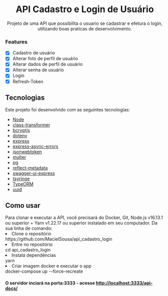 <h1 align="center">API Cadastro e Login de Usuário</h1>
<p align="center">Projeto de uma API que possibilita o usuario se cadastrar e efetura o login, utilizando boas praticas de desenvolvimento.</p>

### Features

- [x] Cadastro de usuário
- [x] Alterar foto de perfil de usuário
- [x] Alterar dados de perfil de usuário
- [x] Alterar senha de usuário
- [x] Login
- [x] Refresh-Token

<h2 aplign="center">Tecnologias</h2>
<p>Este projeto foi desenvolvido com as seguintes tecnologias:</p>

<ul>
  <li><a href="https://nodejs.org/en/">Node</a></li>
  <li><a href="https://www.npmjs.com/package/class-transformer">class-transformer</a></li>
  <li><a href="https://www.npmjs.com/package/bcryptjs">bcryptjs</a></li>
  <li><a href="https://www.npmjs.com/package/dotenv">dotenv</a></li>
  <li><a href="https://expressjs.com/">express</a></li>
  <li><a href="https://www.npmjs.com/package/express-async-errors">express-async-errors</a></li>
  <li><a href="https://www.npmjs.com/package/jsonwebtoken">jsonwebtoken</a></li>
  <li><a href="https://www.npmjs.com/package/multer">multer</a></li>
  <li><a href="https://www.npmjs.com/package/pg">pg</a></li>
  <li><a href="https://www.npmjs.com/package/reflect-metadata">reflect-metadata</a></li>
  <li><a href="https://www.npmjs.com/package/swagger-ui-express">swagger-ui-express</a></li>
  <li><a href="https://www.npmjs.com/package/tsyringe">tsyringe</a></li>
  <li><a href="https://typeorm.io/#/">TypeORM</a></li>
  <li><a href="https://www.npmjs.com/package/uuid">uuid</a></li>
</ul>

<h2 aplign="center">Como usar</h2>
Para clonar e executar a API, você precisará do Docker, Git, Node.js v16.13.1 ou superior + Yarn v1.22.17 ou superior instalado em seu computador. Da sua linha de comando:

<li> Clone o repositório </li>
 https://github.com/MacielSousa/api_cadastro_login

<li>Entre no repositório</li>
  cd api_cadastro_login

<li>Instala dependências</li>
  yarn

<li>Criar imagem docker e executar o app</li>
  docker-compose up --force-recreate

#### O servidor inciará na porta:3333 - acesse <http://localhost:3333/api-docs/>
 
